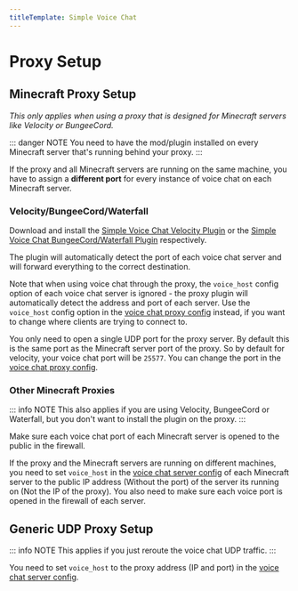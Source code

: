 ```yaml
---
titleTemplate: Simple Voice Chat
---
```


# Proxy Setup

## Minecraft Proxy Setup

*This only applies when using a proxy that is designed for Minecraft servers like Velocity or BungeeCord.*

::: danger NOTE
You need to have the mod/plugin installed on every Minecraft server that's running behind your proxy.
:::

If the proxy and all Minecraft servers are running on the same machine,
you have to assign a **different port** for every instance of voice chat on each Minecraft server.

### Velocity/BungeeCord/Waterfall

Download and install the [Simple Voice Chat Velocity Plugin](/minecraft/voicechat/downloads#velocity) or the [Simple Voice Chat BungeeCord/Waterfall Plugin](/minecraft/voicechat/downloads#bungeecord-waterfall) respectively.

The plugin will automatically detect the port of each voice chat server and will forward everything to the correct destination.

Note that when using voice chat through the proxy, the `voice_host` config option of each voice chat server is ignored - the proxy plugin will automatically detect the address and port of each server.
Use the `voice_host` config option in the [voice chat proxy config](proxy_config) instead, if you want to change where clients are trying to connect to.

You only need to open a single UDP port for the proxy server.
By default this is the same port as the Minecraft server port of the proxy.
So by default for velocity, your voice chat port will be `25577`.
You can change the port in the [voice chat proxy config](proxy_config).

### Other Minecraft Proxies

::: info NOTE
This also applies if you are using Velocity, BungeeCord or Waterfall, but you don't want to install the plugin on the proxy.
:::

Make sure each voice chat port of each Minecraft server is opened to the public in the firewall.

If the proxy and the Minecraft servers are running on different machines,
you need to set `voice_host` in the [voice chat server config](server_config)
of each Minecraft server to the public IP address (Without the port) of the server its running on (Not the IP of the proxy).
You also need to make sure each voice port is opened in the firewall of each server.

## Generic UDP Proxy Setup

::: info NOTE
This applies if you just reroute the voice chat UDP traffic.
:::

You need to set `voice_host` to the proxy address (IP and port) in the [voice chat server config](server_config).